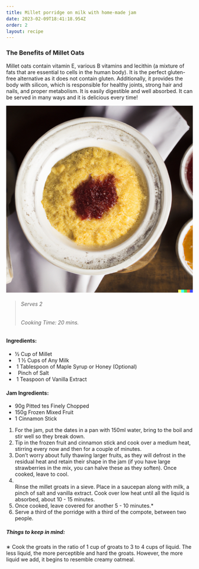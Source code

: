 ```yaml
---
title: Millet porridge on milk with home-made jam
date: 2023-02-09T18:41:18.954Z
order: 2
layout: recipe
---
```

### The Benefits of Millet Oats

Millet oats contain vitamin E, various B vitamins and lecithin (a mixture of fats that are essential to cells in the human body). It i﻿s t﻿he perfect gluten-free alternative as it does not contain gluten. A﻿dditionally, it provides the body with silicon, which is responsible for healthy joints, strong hair and nails, and proper metabolism. It is easily digestible and well absorbed. It can be served in many ways and it is delicious every time!

![A bowl of porridge, placed on a grey cloth, with a bowl of yogurt on the right.](../uploads/fa47aeac-06cd-49cb-aaa9-9dd5b5369e74.png "Millet Porridge (Serving Example)")

> ###### Serves 2
>
> ###### Cooking Time: 20 mins.

#### Ingredients:

* ½ Cup of Millet
*   1 ½ Cups of Any Milk
*  1 Tablespoon of Maple Syrup or Honey (Optional)
*   Pinch of Salt
*  1 Teaspoon of Vanilla Extract

#### Jam Ingredients:

* 90g Pitted [](https://www.bbcgoodfood.com/glossary/date-glossary)tes Finely Chopped
* 150g Frozen Mixed Fruit 
* 1 Cinnamon Stick

1. For the jam, put the dates in a pan with 150ml water, bring to the boil and stir well so they break down. 
2. Tip in the frozen fruit and cinnamon stick and cook over a medium heat, stirring every now and then for a couple of minutes. 
3. Don’t worry about fully thawing larger fruits, as they will defrost in the residual heat and retain their shape in the jam (if you have large strawberries in the mix, you can halve these as they soften). Once cooked, leave to cool. 
4. \
   Rinse the millet groats in a sieve. Place in a saucepan along with milk, a pinch of salt and vanilla extract. Cook over low heat until all the liquid is absorbed, about 10 - 15 minutes. 
5. Once cooked, leave covered for another 5 - 10 minutes.*
6. Serve a third of the porridge with a third of the compote, between two people.

##### Things to keep in mind:

∗ Cook the groats in the ratio of 1 cup of groats to 3 to 4 cups of liquid. The less liquid, the more perceptible and hard the groats. However, the more liquid we add, it begins to resemble creamy oatmeal.